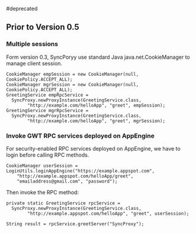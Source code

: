 #deprecated

## Prior to Version 0.5 ##

### Multiple sessions ###
Form version 0.3, SyncPoryy use standard Java java.net.CookieManager to manage client session.
```
CookieManager empSession = new CookieManager(null, CookiePolicy.ACCEPT_ALL);
CookieManager mgrSession = new CookieManager(null, CookiePolicy.ACCEPT_ALL);
GreetingService empRpcService =
  SyncProxy.newProxyInstance(GreetingService.class,
        "http://example.com/helloApp", "greet", empSession);
GreetingService mgrRpcService =
  SyncProxy.newProxyInstance(GreetingService.class,
        "http://example.com/helloApp", "greet", mgrSession);
```

### Invoke GWT RPC services deployed on AppEngine ###
For security-enabled RPC services deployed on AppEngine, we have to login before calling RPC methods.

```
CookieManager userSession = LoginUtils.loginAppEngine("https://example.appspot.com",
    "http://example.appspot.com/helloApp/greet",
    "emailaddress@gmail.com", "password");
```

Then invoke the RPC method:

```
private static GreetingService rpcService =
  SyncProxy.newProxyInstance(GreetingService.class,
        "http://example.appspot.com/helloApp", "greet", userSession);

String result = rpcService.greetServer("SyncProxy");
```